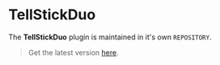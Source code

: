 # TellStickDuo

The **TellStickDuo** plugin is maintained in it's own `REPOSITORY`.

> Get the latest version [here](http://krambriw.net/Release).